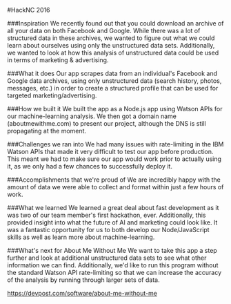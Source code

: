 #HackNC 2016

###Inspiration
We recently found out that you could download an archive of all your data on both Facebook and Google. While there was a lot of structured data in these archives, we wanted to figure out what we could learn about ourselves using only the unstructured data sets. Additionally, we wanted to look at how this analysis of unstructured data could be used in terms of marketing & advertising.

###What it does
Our app scrapes data from an individual's Facebook and Google data archives, using only unstructured data (search history, photos, messages, etc.) in order to create a structured profile that can be used for targeted marketing/advertising.

###How we built it
We built the app as a Node.js app using Watson APIs for our machine-learning analysis. We then got a domain name (aboutmewithme.com) to present our project, although the DNS is still propagating at the moment.

###Challenges we ran into
We had many issues with rate-limiting in the IBM Watson APIs that made it very difficult to test our app before production. This meant we had to make sure our app would work prior to actually using it, as we only had a few chances to successfully deploy it.

###Accomplishments that we're proud of
We are incredibly happy with the amount of data we were able to collect and format within just a few hours of work.

###What we learned
We learned a great deal about fast development as it was two of our team member's first hackathon, ever. Additionally, this provided insight into what the future of AI and marketing could look like. It was a fantastic opportunity for us to both develop our Node/JavaScript skills as well as learn more about machine-learning.

###What's next for About Me Without Me
We want to take this app a step further and look at additional unstructured data sets to see what other information we can find. Additionally, we'd like to run this program without the standard Watson API rate-limiting so that we can increase the accuracy of the analysis by running through larger sets of data.

https://devpost.com/software/about-me-without-me
